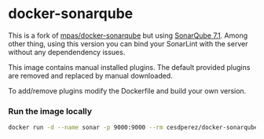 # docker-sonarqube

This is a fork of [mpas/docker-sonarqube](https://github.com/mpas/docker-sonarqube) but using [SonarQube 7.1](https://hub.docker.com/_/sonarqube/). Among other thing, using this version you can bind your SonarLint with the server without any dependendency issues.

This image contains manual installed plugins. The default provided plugins are removed and replaced by manual downloaded.

To add/remove plugins modify the Dockerfile and build your own version.

### Run the image locally

```bash
docker run -d --name sonar -p 9000:9000 --rm cesdperez/docker-sonarqube
```
